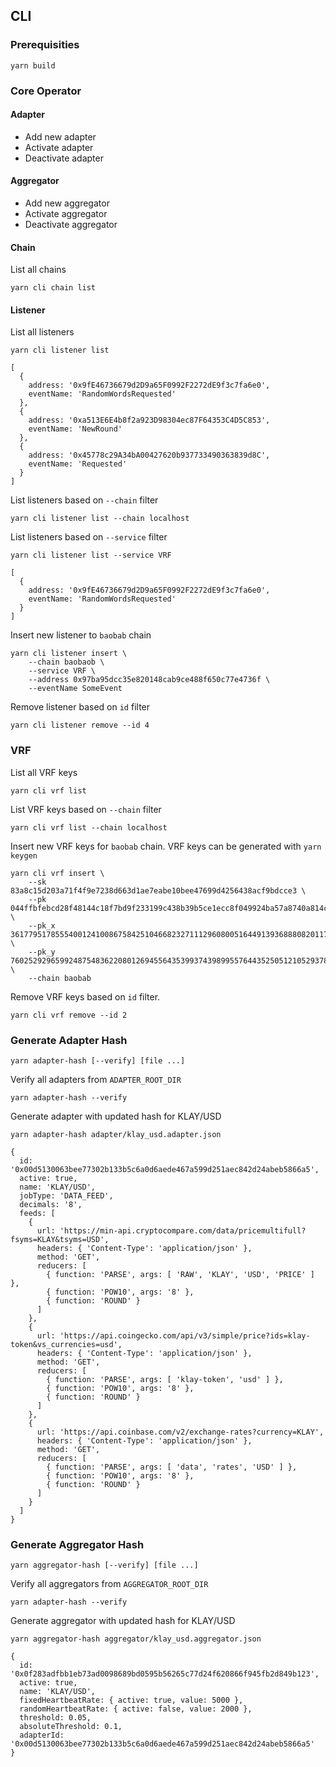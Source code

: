 ## CLI

### Prerequisities

```
yarn build
```

### Core Operator

#### Adapter

* Add new adapter
* Activate adapter
* Deactivate adapter

#### Aggregator

* Add new aggregator
* Activate aggregator
* Deactivate aggregator

#### Chain

List all chains

```
yarn cli chain list
```

#### Listener

List all listeners

```
yarn cli listener list
```

```
[
  {
    address: '0x9fE46736679d2D9a65F0992F2272dE9f3c7fa6e0',
    eventName: 'RandomWordsRequested'
  },
  {
    address: '0xa513E6E4b8f2a923D98304ec87F64353C4D5C853',
    eventName: 'NewRound'
  },
  {
    address: '0x45778c29A34bA00427620b937733490363839d8C',
    eventName: 'Requested'
  }
]
```

List listeners based on `--chain` filter

```
yarn cli listener list --chain localhost
```

List listeners based on `--service` filter

```
yarn cli listener list --service VRF
```

```
[
  {
    address: '0x9fE46736679d2D9a65F0992F2272dE9f3c7fa6e0',
    eventName: 'RandomWordsRequested'
  }
]
```

Insert new listener to `baobab` chain

```
yarn cli listener insert \
    --chain baobaob \
    --service VRF \
    --address 0x97ba95dcc35e820148cab9ce488f650c77e4736f \
    --eventName SomeEvent
```

Remove listener based on `id` filter

```
yarn cli listener remove --id 4
```


### VRF

List all VRF keys

```
yarn cli vrf list
```

List VRF keys based on `--chain` filter

```
yarn cli vrf list --chain localhost
```

Insert new VRF keys for `baobab` chain. VRF keys can be generated with `yarn keygen`

```
yarn cli vrf insert \
    --sk 83a8c15d203a71f4f9e7238d663d1ae7eabe10bee47699d4256438acf9bdcce3 \
    --pk 044ffbfebcd28f48144c18f7bd9f233199c438b39b5ce1ecc8f049924ba57a8740a814ca7ac5d14c34850e3b61dcbce296de95a4578ac928f8bab48f2a834d1bb9 \
    --pk_x 36177951785554001241008675842510466823271112960800516449139368880820117473088 \
    --pk_y 76025292965992487548362208012694556435399374398995576443525051210529378212793 \
    --chain baobab
```

Remove VRF keys based on `id` filter.

```
yarn cli vrf remove --id 2
```

### Generate Adapter Hash

```
yarn adapter-hash [--verify] [file ...]
```

Verify all adapters from `ADAPTER_ROOT_DIR`

```
yarn adapter-hash --verify
```

Generate adapter with updated hash for KLAY/USD

```
yarn adapter-hash adapter/klay_usd.adapter.json
```

```
{
  id: '0x00d5130063bee77302b133b5c6a0d6aede467a599d251aec842d24abeb5866a5',
  active: true,
  name: 'KLAY/USD',
  jobType: 'DATA_FEED',
  decimals: '8',
  feeds: [
    {
      url: 'https://min-api.cryptocompare.com/data/pricemultifull?fsyms=KLAY&tsyms=USD',
      headers: { 'Content-Type': 'application/json' },
      method: 'GET',
      reducers: [
        { function: 'PARSE', args: [ 'RAW', 'KLAY', 'USD', 'PRICE' ] },
        { function: 'POW10', args: '8' },
        { function: 'ROUND' }
      ]
    },
    {
      url: 'https://api.coingecko.com/api/v3/simple/price?ids=klay-token&vs_currencies=usd',
      headers: { 'Content-Type': 'application/json' },
      method: 'GET',
      reducers: [
        { function: 'PARSE', args: [ 'klay-token', 'usd' ] },
        { function: 'POW10', args: '8' },
        { function: 'ROUND' }
      ]
    },
    {
      url: 'https://api.coinbase.com/v2/exchange-rates?currency=KLAY',
      headers: { 'Content-Type': 'application/json' },
      method: 'GET',
      reducers: [
        { function: 'PARSE', args: [ 'data', 'rates', 'USD' ] },
        { function: 'POW10', args: '8' },
        { function: 'ROUND' }
      ]
    }
  ]
}
```

### Generate Aggregator Hash

```
yarn aggregator-hash [--verify] [file ...]
```

Verify all aggregators from `AGGREGATOR_ROOT_DIR`

```
yarn adapter-hash --verify
```

Generate aggregator with updated hash for KLAY/USD

```
yarn aggregator-hash aggregator/klay_usd.aggregator.json
```

```
{
  id: '0x0f283adfbb1eb73ad0098689bd0595b56265c77d24f620866f945fb2d849b123',
  active: true,
  name: 'KLAY/USD',
  fixedHeartbeatRate: { active: true, value: 5000 },
  randomHeartbeatRate: { active: false, value: 2000 },
  threshold: 0.05,
  absoluteThreshold: 0.1,
  adapterId: '0x00d5130063bee77302b133b5c6a0d6aede467a599d251aec842d24abeb5866a5'
}
```
